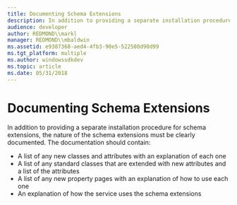 ```yaml
---
title: Documenting Schema Extensions
description: In addition to providing a separate installation procedure for schema extensions, the nature of the schema extensions must be clearly documented.
audience: developer
author: REDMOND\\markl
manager: REDMOND\\mbaldwin
ms.assetid: e9387368-aed4-4fb3-90e5-522580d90d99
ms.tgt_platform: multiple
ms.author: windowssdkdev
ms.topic: article
ms.date: 05/31/2018
---
```


# Documenting Schema Extensions

In addition to providing a separate installation procedure for schema extensions, the nature of the schema extensions must be clearly documented. The documentation should contain:

-   A list of any new classes and attributes with an explanation of each one
-   A list of any standard classes that are extended with new attributes and a list of the attributes
-   A list of any new property pages with an explanation of how to use each one
-   An explanation of how the service uses the schema extensions

 

 




